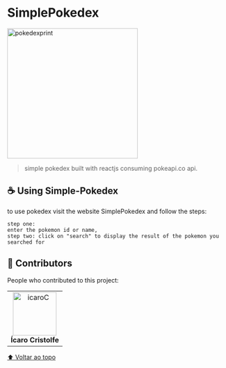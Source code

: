 # SimplePokedex


<img src="https://i.ibb.co/rF7Gpp9/pokedexprint.jpg" alt="pokedexprint" border="0" height='300px' />

> simple pokedex built with reactjs consuming pokeapi.co api.




## ☕ Using Simple-Pokedex
to use pokedex visit the website <a src="https://simplepokedexcristolfe.netlify.app/">SimplePokedex </a> and follow the steps:


```
step one:
enter the pokemon id or name,
step two: click on "search" to display the result of the pokemon you searched for
```


## 🤝 Contributors

People who contributed to this project:

<table>
  <tr>
    <td align="center">
      <a href="#">
        <img src="https://i.ibb.co/52ySbfP/icaroC.jpg" alt="icaroC" border="0" width= "100px"/><br>
        <sub>
          <b><a src="https://www.linkedin.com/in/%C3%ADcaro-cristolfe-0b8104197/" target="_blanked">Ícaro Cristolfe</a></b>
        </sub>
      </a>
    </td>
  </tr>
</table>



[⬆ Voltar ao topo](#SimplePokedex)<br>